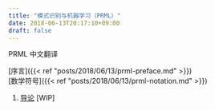 ```yaml
---
title: "模式识别与机器学习（PRML）"
date: 2018-06-13T20:17:10+09:00
draft: false
---
```


PRML 中文翻译

[序言]({{< ref "posts/2018/06/13/prml-preface.md" >}})  
[数学符号]({{< ref "posts/2018/06/13/prml-notation.md" >}})

1. [导论](#) [WIP]
